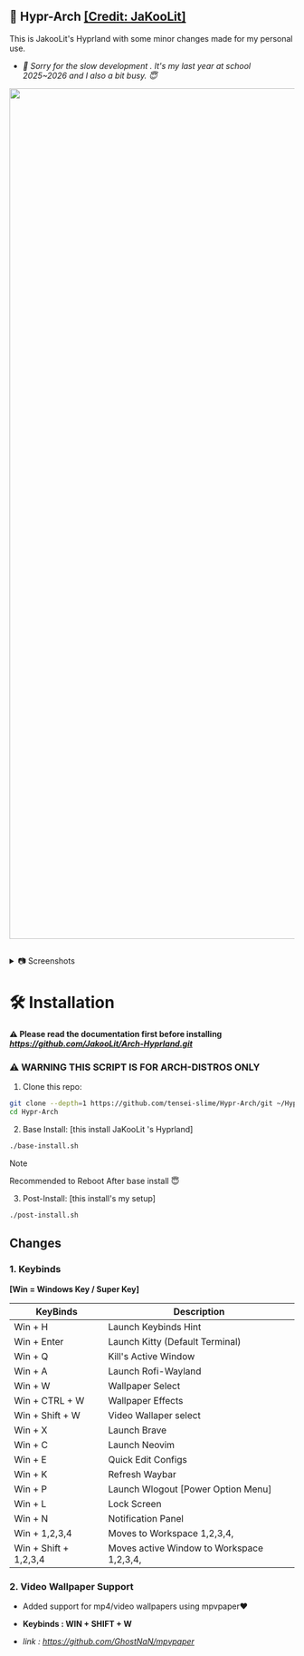## 🤍 Hypr-Arch <a href="https://github.com/JaKooLit">**[Credit: JaKooLit]**</a>

This is JakooLit's Hyprland with some minor changes made for my personal use.

- *💌 Sorry for the slow development . It's my last year at school 2025~2026 and I also a bit busy. 😇*

<p align="center">
  <img src="https://github.com/tanxzen/Hypr-Arch/blob/main/Pictures/example.png" width="1500"/>
</p>

##

<details>
  <summary>
     📷 Screenshots
  </summary>
<p align="center">
  <img align="center" src="https://github.com/tanxzen/Hypr-Arch/blob/main/Screenshots/pic1.png" width="49%" />    <img align="center" src="https://github.com/tanxzen/Hypr-Arch/blob/main/Screenshots/pic2.png" width="49%" />
    <img align="center" src="https://github.com/tanxzen/Hypr-Arch/blob/main/Screenshots/pic3.png" width="49%" />  <img align="center" src="https://github.com/tanxzen/Hypr-Arch/blob/main/Screenshots/pic4.png" width="49%" /> <img align="center" src="https://github.com/tanxzen/Hypr-Arch/blob/main/Screenshots/pic5.png" width="49%" />
<img align="center" src="https://github.com/tanxzen/Hypr-Arch/blob/main/Screenshots/pic6.png" width="49%" /> <img align="center" src="https://github.com/tanxzen/Hypr-Arch/blob/main/Screenshots/pic7.png" width="49%" />
  <img align="center" src="https://github.com/tanxzen/Hypr-Arch/blob/main/Screenshots/pic8.png" width="49%" />
</p>
  
</details>

# 🛠️ Installation

**⚠️ Please read the documentation first before installing**
  ***<https://github.com/JakooLit/Arch-Hyprland.git>***

### ⚠️ WARNING THIS SCRIPT IS FOR ARCH-DISTROS ONLY

1. Clone this repo:

```bash
git clone --depth=1 https://github.com/tensei-slime/Hypr-Arch/git ~/Hypr-Arch
cd Hypr-Arch 
```

2. Base Install: [this install JaKooLit 's Hyprland]

```bash
./base-install.sh
```

> [!NOTE]
> Recommended to Reboot After base install 😇

3. Post-Install: [this install's my setup]

```bash
./post-install.sh
```

## Changes

### 1. Keybinds

 **[Win = Windows Key / Super Key]**

| KeyBinds | Description |
| --- | --- |
| Win + H | Launch Keybinds Hint |
| Win + Enter | Launch Kitty (Default Terminal) |
| Win + Q | Kill's Active Window |
| Win + A | Launch Rofi-Wayland |
| Win + W | Wallpaper Select |
| Win + CTRL + W | Wallpaper Effects |
| Win + Shift + W | Video Wallaper select |
| Win + X | Launch Brave |
| Win + C | Launch Neovim |
| Win + E | Quick Edit Configs |
| Win + K | Refresh Waybar |
| Win + P | Launch Wlogout [Power Option Menu] |
| Win + L | Lock Screen |
| Win + N | Notification Panel |
| Win + 1,2,3,4 | Moves to Workspace 1,2,3,4, |
| Win + Shift + 1,2,3,4 | Moves active Window to Workspace 1,2,3,4, |

### 2. Video Wallpaper Support

- Added support for mp4/video wallpapers using mpvpaper❤️

- **Keybinds : WIN + SHIFT + W**

 - *link : <https://github.com/GhostNaN/mpvpaper>*

###
